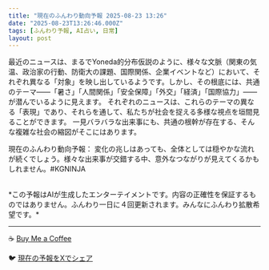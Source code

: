 ```yaml
---
title: "現在のふんわり動向予報 2025-08-23 13:26"
date: "2025-08-23T13:26:46.000Z"
tags: [ふんわり予報, AI占い, 日常]
layout: post
---
```


最近のニュースは、まるでYoneda的分布仮説のように、様々な文脈（関東の気温、政治家の行動、防衛大の課題、国際関係、企業イベントなど）において、それぞれ異なる「対象」を映し出しているようです。しかし、その根底には、共通のテーマ——「暑さ」「人間関係」「安全保障」「外交」「経済」「国際協力」——が潜んでいるように見えます。  それぞれのニュースは、これらのテーマの異なる「表現」であり、それらを通して、私たちが社会を捉える多様な視点を垣間見ることができます。  一見バラバラな出来事にも、共通の根幹が存在する、そんな複雑な社会の縮図がそこにはあります。


現在のふんわり動向予報：
変化の兆しはあっても、全体としては穏やかな流れが続くでしょう。様々な出来事が交錯する中、意外なつながりが見えてくるかもしれません。#KGNINJA

<br>
*この予報はAIが生成したエンターテイメントです。内容の正確性を保証するものではありません。ふんわり一日に４回更新されます。みんなにふんわり拡散希望です。*

---
☕️ [Buy Me a Coffee](https://www.buymeacoffee.com/kgninja)

🐦 [現在の予報をXでシェア](https://twitter.com/intent/tweet?text=%E7%8F%BE%E5%9C%A8%E3%81%AE%E3%81%B5%E3%82%93%E3%82%8F%E3%82%8A%E4%BA%88%E5%A0%B1%3A%20%E3%80%8C%E6%9C%80%E8%BF%91%E3%81%AE%E3%83%8B%E3%83%A5%E3%83%BC%E3%82%B9%E3%81%AF%E3%80%81%E3%81%BE%E3%82%8B%E3%81%A7Yoneda%E7%9A%84%E5%88%86%E5%B8%83%E4%BB%AE%E8%AA%AC%E3%81%AE%E3%82%88%E3%81%86%E3%81%AB%E3%80%81%E6%A7%98%E3%80%85%E3%81%AA%E6%96%87%E8%84%88%EF%BC%88%E9%96%A2%E6%9D%B1%E3%81%AE%E6%B0%97%E6%B8%A9%E3%80%81%E6%94%BF%E6%B2%BB%E5%AE%B6%E3%81%AE%E8%A1%8C%E5%8B%95%E3%80%81%E9%98%B2%E8%A1%9B%E5%A4%A7%E3%81%AE%E8%AA%B2%E9%A1%8C%E3%80%81%E5%9B%BD%E9%9A%9B%E9%96%A2%E4%BF%82%E3%80%81%E4%BC%81%E6%A5%AD%E3%82%A4%E3%83%99%E3%83%B3%E3%83%88%E3%81%AA%E3%81%A9%EF%BC%89%E3%81%AB%E3%81%8A%E3%81%84%E3%81%A6%E3%80%81%E3%81%9D%E3%82%8C%E3%81%9E%E3%82%8C%E7%95%B0%E3%81%AA%E3%82%8B%E3%80%8C%E5%AF%BE%E8%B1%A1%E3%80%8D%E3%82%92%E6%98%A0%E3%81%97%E5%87%BA%E3%81%97%E3%81%A6%E3%81%84%E3%82%8B%E3%82%88%E3%81%86%E3%81%A7%E3%81%99%E3%80%82%E3%80%8D%23KGNINJA%20%E7%B6%9A%E3%81%8D%E3%81%AF%E3%83%96%E3%83%AD%E3%82%B0%E3%81%A7%EF%BC%81%F0%9F%91%87&url=https%3A%2F%2Fkg-ninja.github.io%2FFunwariyoso%2F)
